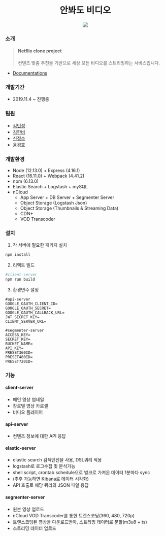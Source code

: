 # <center> 안봐도 비디오 </center>

<center><img src="https://i.imgur.com/Zogwm5Y.png"></center>

### 소개
> #### Netflix clone project
> 컨텐츠 맞춤 추천을 기반으로 세상 모든 비디오를 스트리밍하는 서비스입니다.
- [Documentations](https://github.com/connect-foundation/2019-19/wiki)

### 개발기간
- 2019.11.4 ~ 진행중

### 팀원
- [김민성](https://github.com/minsung1129)
- [김한비](https://github.com/KKambi)
- [신정수](https://github.com/jngsoo)
- [윤경호](https://github.com/zoomspeed)

### 개발환경
- Node (12.13.0) + Express (4.16.1)
- React (16.11.0) + Webpack (4.41.2)
- npm (6.13.0)
- Elastic Search + Logstash + mySQL
- nCloud
    - App Server + DB Server + Segmenter Server
    - Object Storage (Logstash Json)
    - Object Storage (Thumbnails & Streaming Data)
    - CDN+
    - VOD Transcoder

### 설치
1. 각 서버에 필요한 패키지 설치
```bash
npm install
```

2. 리액트 빌드
```bash
#client-server
npm run build
```

3. 환경변수 설정
```
#api-server
GOOGLE_OAUTH_CLIENT_ID=
GOOGLE_OAUTH_SECRET=
GOOGLE_OAUTH_CALLBACK_URL=
JWT_SECRET_KEY=
CLIENT_SERVER_URL=

#segmenter-server
ACCESS_KEY=
SECRET_KEY=
BUCKET_NAME=
API_KEY=
PRESET360ID=
PRESET480ID=
PRESET720ID=
```

### 기능
#### client-server
- 메인 영상 썸네일
- 장르별 영상 카로셀
- 비디오 플레이어

#### api-server
- 컨텐츠 정보에 대한 API 응답

#### elastic-server
- elastic search 검색엔진을 사용, DSL쿼리 적용
- logstash로 로그수집 및 분석가능 
- shell script, crontab schedule으로 벌크로 가져온 데이터 1분마다 sync
- (추후 가능하면 Kibana로 데이터 시각화)
- API 호출로 해당 쿼리의 JSON 파일 응답 
#### segmenter-server
- 원본 영상 업로드
- nCloud VOD Transcoder를 통한 트랜스코딩(360, 480, 720p)
- 트랜스코딩된 영상을 다운로드받아, 스트리밍 데이터로 분할(m3u8 + ts)
- 스트리밍 데이터 업로드
